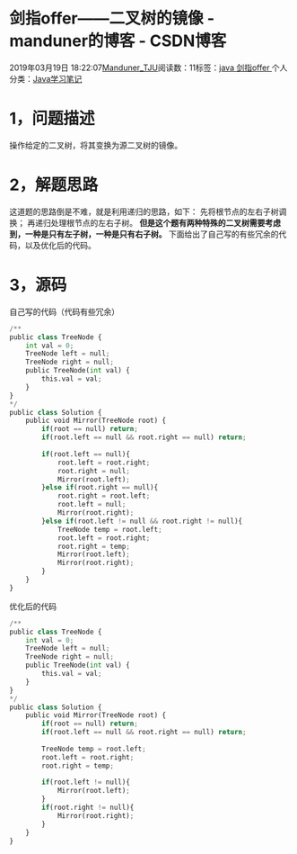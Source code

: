 
# 剑指offer——二叉树的镜像 - manduner的博客 - CSDN博客


2019年03月19日 18:22:07[Manduner_TJU](https://me.csdn.net/manduner)阅读数：11标签：[java																](https://so.csdn.net/so/search/s.do?q=java&t=blog)[剑指offer																](https://so.csdn.net/so/search/s.do?q=剑指offer&t=blog)[
							](https://so.csdn.net/so/search/s.do?q=java&t=blog)个人分类：[Java学习笔记																](https://blog.csdn.net/manduner/article/category/7486695)



# 1，问题描述
操作给定的二叉树，将其变换为源二叉树的镜像。
# 2，解题思路
这道题的思路倒是不难，就是利用递归的思路，如下：
先将根节点的左右子树调换；
再递归处理根节点的左右子树。
**但是这个题有两种特殊的二叉树需要考虑到，一种是只有左子树，一种是只有右子树。**
下面给出了自己写的有些冗余的代码，以及优化后的代码。
# 3，源码
自己写的代码（代码有些冗余）
```python
/**
public class TreeNode {
    int val = 0;
    TreeNode left = null;
    TreeNode right = null;
    public TreeNode(int val) {
        this.val = val;
    }
}
*/
public class Solution {
    public void Mirror(TreeNode root) {
        if(root == null) return;
        if(root.left == null && root.right == null) return;
        
        if(root.left == null){
            root.left = root.right;
            root.right = null;
            Mirror(root.left);
        }else if(root.right == null){
            root.right = root.left;
            root.left = null;
            Mirror(root.right);
        }else if(root.left != null && root.right != null){
            TreeNode temp = root.left;
            root.left = root.right;
            root.right = temp;
            Mirror(root.left);
            Mirror(root.right);
        }
    }
}
```
优化后的代码
```python
/**
public class TreeNode {
    int val = 0;
    TreeNode left = null;
    TreeNode right = null;
    public TreeNode(int val) {
        this.val = val;
    }
}
*/
public class Solution {
    public void Mirror(TreeNode root) {
        if(root == null) return;
        if(root.left == null && root.right == null) return;
        
        TreeNode temp = root.left;
        root.left = root.right;
        root.right = temp;
        
        if(root.left != null){
            Mirror(root.left);
        }
        if(root.right != null){
            Mirror(root.right);
        }
    }
}
```


